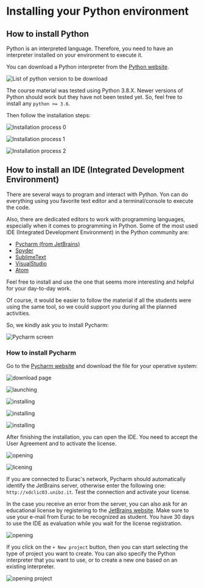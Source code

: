 # Installing your Python environment

## How to install Python

Python is an interpreted language. Therefore, you need to have an interpreter installed on your environment to execute it.

You can download a Python interpreter from the [Python website](https://www.python.org/).

![List of python version to be download](images/py_download.png)

The course material was tested using Python 3.8.X. Newer versions of Python should work but they have not been tested yet.
So, feel free to install any `python >= 3.6`.

Then follow the installation steps:

![Installation process 0](images/py_install.png)

![Installation process 1](images/py_install_1.png)

![Installation process 2](images/py_install_finish.png)


## How to install an IDE (Integrated Development Environment)

There are several ways to program and interact with Python. 
Yon can do everything using you favorite text editor and a terminal/console to execute the code.

Also, there are dedicated editors to work with programming languages, especially when it comes to programming in Python.
Some of the most used IDE (Integrated Development Environment) in the Python community are:

* [Pycharm (from JetBrains)](https://www.jetbrains.com/pycharm/)
* [Spyder](https://www.spyder-ide.org/)
* [SublimeText](http://www.sublimetext.com/)
* [VisualStudio](https://code.visualstudio.com)
* [Atom](https://atom.io/)

Feel free to install and use the one that seems more interesting and helpful for your day-to-day work.

Of course, it would be easier to follow the material if all the students were using the same tool, so we could support you during all 
the planned activities.

So, we kindly ask you to install Pycharm:

![Pycharm screen](https://www.jetbrains.com/pycharm/img/screenshots/complexLook@2x.jpg)

### How to install Pycharm

Go to the [Pycharm website](https://www.jetbrains.com/pycharm/) and download the file for your operative system:

![download page](images/01_jetbrains_download.png)

![launching](images/05_launch_exe.png)

![installing](images/03_associate_py.png)

![installing](images/04_installing.png)

![installing](images/05_finish.png)


After finishing the installation, you can open the IDE. You need to accept the User Agreement and to activate the license.

![opening](images/06_opening_jetbrains_license.png)

![licening](images/07_license_server.png)

If you are connected to Eurac's network, Pycharm should automatically identify the JetBrains server, otherwise 
enter the following one: `http://xdclic03.unibz.it`. Test the connection and activate your license.

In the case you receive an error from the server, you can also ask for an educational 
license by registering to the [JetBrains website](https://www.jetbrains.com/community/education/#students). 
Make sure to use your e-mail from Eurac to be recognized as student. You have 30 days to use the IDE as evaluation 
while you wait for the license registration.

![opening](images/08-pycharm.png)

If you click on the `+ New project` button, then you can start selecting the type of project you want to create.
You can also specify the Python interpreter that you want to use, or to create a new one based on an existing interpreter. 

![opening project](images/09_pycharm_interpreter.png)
